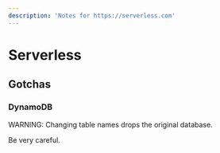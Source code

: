```yaml
---
description: 'Notes for https://serverless.com'
---
```


# Serverless

## Gotchas

### DynamoDB

WARNING: Changing table names drops the original database.

Be very careful.

